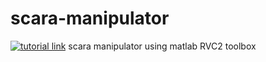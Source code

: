 # scara-manipulator
[![tutorial link](https://img.youtube.com/vi/10AhmAzn-G4/0.jpg)](https://youtu.be/10AhmAzn-G4)
scara manipulator using matlab RVC2 toolbox

